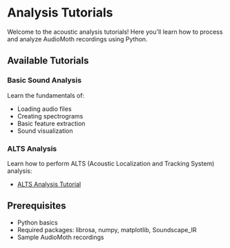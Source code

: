 # Analysis Tutorials

Welcome to the acoustic analysis tutorials! Here you'll learn how to process and analyze AudioMoth recordings using Python.

## Available Tutorials

### Basic Sound Analysis

Learn the fundamentals of:

- Loading audio files
- Creating spectrograms
- Basic feature extraction
- Sound visualization

### ALTS Analysis

Learn how to perform ALTS (Acoustic Localization and Tracking System) analysis:

- [ALTS Analysis Tutorial](End_to_end_click_detector_bird)

## Prerequisites

- Python basics
- Required packages: librosa, numpy, matplotlib, Soundscape_IR
- Sample AudioMoth recordings
